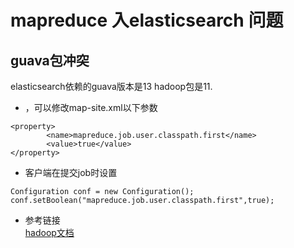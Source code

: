 # mapreduce 入elasticsearch 问题

## guava包冲突
elasticsearch依赖的guava版本是13 hadoop包是11.

- ，可以修改map-site.xml以下参数
```
<property>
        <name>mapreduce.job.user.classpath.first</name>
        <value>true</value>
</property>
```
- 客户端在提交job时设置
```
Configuration conf = new Configuration();
conf.setBoolean("mapreduce.job.user.classpath.first",true);
```

- 参考链接  
[hadoop文档](http://hadoop.apache.org/docs/current/hadoop-mapreduce-client/hadoop-mapreduce-client-core/MapReduce_Compatibility_Hadoop1_Hadoop2.html)
